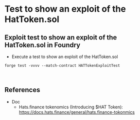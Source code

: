 # Test to show an exploit of the HatToken.sol
## Exploit test to show an exploit of the HatToken.sol in Foundry
- Execute a test to show an exploit of the HatToken.sol
```
forge test -vvvv --match-contract HATTokenExploitTest
```

<br>

## References
- Doc
  - Hats.finance tokenomics (Introducing $HAT Token): https://docs.hats.finance/general/hats.finance-tokonmics